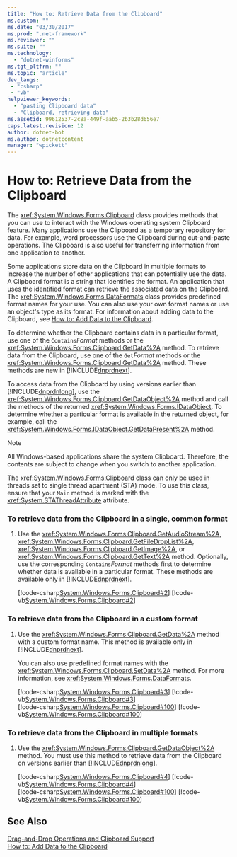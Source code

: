 ```yaml
---
title: "How to: Retrieve Data from the Clipboard"
ms.custom: ""
ms.date: "03/30/2017"
ms.prod: ".net-framework"
ms.reviewer: ""
ms.suite: ""
ms.technology: 
  - "dotnet-winforms"
ms.tgt_pltfrm: ""
ms.topic: "article"
dev_langs:
 - "csharp"
 - "vb"
helpviewer_keywords: 
  - "pasting Clipboard data"
  - "Clipboard, retrieving data"
ms.assetid: 99612537-2c8a-449f-aab5-2b3b28d656e7
caps.latest.revision: 12
author: dotnet-bot
ms.author: dotnetcontent
manager: "wpickett"
---
```

# How to: Retrieve Data from the Clipboard
The <xref:System.Windows.Forms.Clipboard> class provides methods that you can use to interact with the Windows operating system Clipboard feature. Many applications use the Clipboard as a temporary repository for data. For example, word processors use the Clipboard during cut-and-paste operations. The Clipboard is also useful for transferring information from one application to another.  
  
 Some applications store data on the Clipboard in multiple formats to increase the number of other applications that can potentially use the data. A Clipboard format is a string that identifies the format. An application that uses the identified format can retrieve the associated data on the Clipboard. The <xref:System.Windows.Forms.DataFormats> class provides predefined format names for your use. You can also use your own format names or use an object's type as its format. For information about adding data to the Clipboard, see [How to: Add Data to the Clipboard](../../../../docs/framework/winforms/advanced/how-to-add-data-to-the-clipboard.md).  
  
 To determine whether the Clipboard contains data in a particular format, use one of the `Contains`*Format* methods or the <xref:System.Windows.Forms.Clipboard.GetData%2A> method. To retrieve data from the Clipboard, use one of the `Get`*Format* methods or the <xref:System.Windows.Forms.Clipboard.GetData%2A> method. These methods are new in [!INCLUDE[dnprdnext](../../../../includes/dnprdnext-md.md)].  
  
 To access data from the Clipboard by using versions earlier than [!INCLUDE[dnprdnlong](../../../../includes/dnprdnlong-md.md)], use the <xref:System.Windows.Forms.Clipboard.GetDataObject%2A> method and call the methods of the returned <xref:System.Windows.Forms.IDataObject>. To determine whether a particular format is available in the returned object, for example, call the <xref:System.Windows.Forms.IDataObject.GetDataPresent%2A> method.  
  
> [!NOTE]
>  All Windows-based applications share the system Clipboard. Therefore, the contents are subject to change when you switch to another application.  
>   
>  The <xref:System.Windows.Forms.Clipboard> class can only be used in threads set to single thread apartment (STA) mode. To use this class, ensure that your `Main` method is marked with the <xref:System.STAThreadAttribute> attribute.  
  
### To retrieve data from the Clipboard in a single, common format  
  
1.  Use the <xref:System.Windows.Forms.Clipboard.GetAudioStream%2A>, <xref:System.Windows.Forms.Clipboard.GetFileDropList%2A>, <xref:System.Windows.Forms.Clipboard.GetImage%2A>, or <xref:System.Windows.Forms.Clipboard.GetText%2A> method. Optionally, use the corresponding `Contains`*Format* methods first to determine whether data is available in a particular format. These methods are available only in [!INCLUDE[dnprdnext](../../../../includes/dnprdnext-md.md)].  
  
     [!code-csharp[System.Windows.Forms.Clipboard#2](../../../../samples/snippets/csharp/VS_Snippets_Winforms/System.Windows.Forms.Clipboard/CS/form1.cs#2)]
     [!code-vb[System.Windows.Forms.Clipboard#2](../../../../samples/snippets/visualbasic/VS_Snippets_Winforms/System.Windows.Forms.Clipboard/vb/form1.vb#2)]  
  
### To retrieve data from the Clipboard in a custom format  
  
1.  Use the <xref:System.Windows.Forms.Clipboard.GetData%2A> method with a custom format name. This method is available only in [!INCLUDE[dnprdnext](../../../../includes/dnprdnext-md.md)].  
  
     You can also use predefined format names with the <xref:System.Windows.Forms.Clipboard.SetData%2A> method. For more information, see <xref:System.Windows.Forms.DataFormats>.  
  
     [!code-csharp[System.Windows.Forms.Clipboard#3](../../../../samples/snippets/csharp/VS_Snippets_Winforms/System.Windows.Forms.Clipboard/CS/form1.cs#3)]
     [!code-vb[System.Windows.Forms.Clipboard#3](../../../../samples/snippets/visualbasic/VS_Snippets_Winforms/System.Windows.Forms.Clipboard/vb/form1.vb#3)]  
    [!code-csharp[System.Windows.Forms.Clipboard#100](../../../../samples/snippets/csharp/VS_Snippets_Winforms/System.Windows.Forms.Clipboard/CS/form1.cs#100)]
    [!code-vb[System.Windows.Forms.Clipboard#100](../../../../samples/snippets/visualbasic/VS_Snippets_Winforms/System.Windows.Forms.Clipboard/vb/form1.vb#100)]  
  
### To retrieve data from the Clipboard in multiple formats  
  
1.  Use the <xref:System.Windows.Forms.Clipboard.GetDataObject%2A> method. You must use this method to retrieve data from the Clipboard on versions earlier than [!INCLUDE[dnprdnlong](../../../../includes/dnprdnlong-md.md)].  
  
     [!code-csharp[System.Windows.Forms.Clipboard#4](../../../../samples/snippets/csharp/VS_Snippets_Winforms/System.Windows.Forms.Clipboard/CS/form1.cs#4)]
     [!code-vb[System.Windows.Forms.Clipboard#4](../../../../samples/snippets/visualbasic/VS_Snippets_Winforms/System.Windows.Forms.Clipboard/vb/form1.vb#4)]  
    [!code-csharp[System.Windows.Forms.Clipboard#100](../../../../samples/snippets/csharp/VS_Snippets_Winforms/System.Windows.Forms.Clipboard/CS/form1.cs#100)]
    [!code-vb[System.Windows.Forms.Clipboard#100](../../../../samples/snippets/visualbasic/VS_Snippets_Winforms/System.Windows.Forms.Clipboard/vb/form1.vb#100)]  
  
## See Also  
 [Drag-and-Drop Operations and Clipboard Support](../../../../docs/framework/winforms/advanced/drag-and-drop-operations-and-clipboard-support.md)   
 [How to: Add Data to the Clipboard](../../../../docs/framework/winforms/advanced/how-to-add-data-to-the-clipboard.md)

